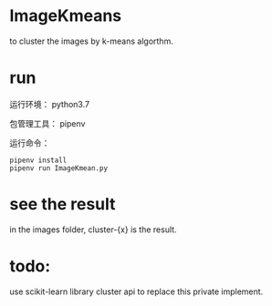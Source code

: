 # ImageKmeans
to cluster the images by k-means algorthm.

# run
运行环境：
python3.7

包管理工具：
pipenv

运行命令：
```
pipenv install
pipenv run ImageKmean.py
```

# see the result
in the images folder, cluster-{x} is the result.

# todo:
use scikit-learn library cluster api to replace this private implement.
